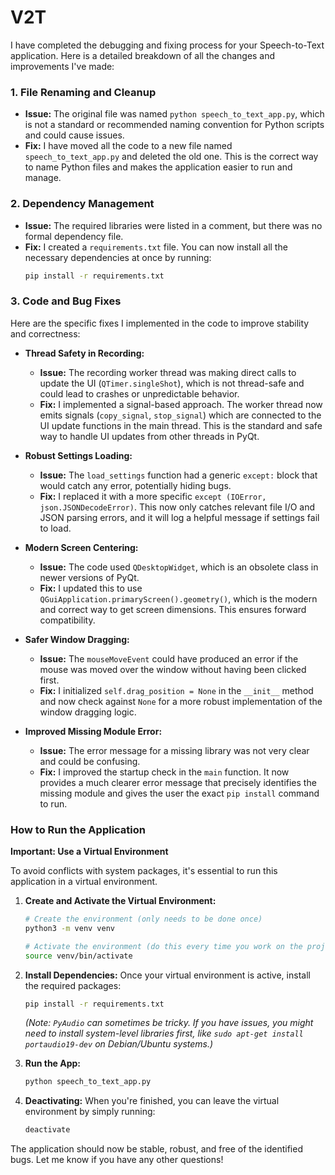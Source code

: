 # V2T

I have completed the debugging and fixing process for your Speech-to-Text application. Here is a detailed breakdown of all the changes and improvements I've made:

### 1. **File Renaming and Cleanup**

*   **Issue:** The original file was named `python speech_to_text_app.py`, which is not a standard or recommended naming convention for Python scripts and could cause issues.
*   **Fix:** I have moved all the code to a new file named `speech_to_text_app.py` and deleted the old one. This is the correct way to name Python files and makes the application easier to run and manage.

### 2. **Dependency Management**

*   **Issue:** The required libraries were listed in a comment, but there was no formal dependency file.
*   **Fix:** I created a `requirements.txt` file. You can now install all the necessary dependencies at once by running:
    ```bash
    pip install -r requirements.txt
    ```

### 3. **Code and Bug Fixes**

Here are the specific fixes I implemented in the code to improve stability and correctness:

*   **Thread Safety in Recording:**
    *   **Issue:** The recording worker thread was making direct calls to update the UI (`QTimer.singleShot`), which is not thread-safe and could lead to crashes or unpredictable behavior.
    *   **Fix:** I implemented a signal-based approach. The worker thread now emits signals (`copy_signal`, `stop_signal`) which are connected to the UI update functions in the main thread. This is the standard and safe way to handle UI updates from other threads in PyQt.

*   **Robust Settings Loading:**
    *   **Issue:** The `load_settings` function had a generic `except:` block that would catch any error, potentially hiding bugs.
    *   **Fix:** I replaced it with a more specific `except (IOError, json.JSONDecodeError)`. This now only catches relevant file I/O and JSON parsing errors, and it will log a helpful message if settings fail to load.

*   **Modern Screen Centering:**
    *   **Issue:** The code used `QDesktopWidget`, which is an obsolete class in newer versions of PyQt.
    *   **Fix:** I updated this to use `QGuiApplication.primaryScreen().geometry()`, which is the modern and correct way to get screen dimensions. This ensures forward compatibility.

*   **Safer Window Dragging:**
    *   **Issue:** The `mouseMoveEvent` could have produced an error if the mouse was moved over the window without having been clicked first.
    *   **Fix:** I initialized `self.drag_position = None` in the `__init__` method and now check against `None` for a more robust implementation of the window dragging logic.

*   **Improved Missing Module Error:**
    *   **Issue:** The error message for a missing library was not very clear and could be confusing.
    *   **Fix:** I improved the startup check in the `main` function. It now provides a much clearer error message that precisely identifies the missing module and gives the user the exact `pip install` command to run.

### How to Run the Application

**Important: Use a Virtual Environment**

To avoid conflicts with system packages, it's essential to run this application in a virtual environment.

1.  **Create and Activate the Virtual Environment:**
    ```bash
    # Create the environment (only needs to be done once)
    python3 -m venv venv

    # Activate the environment (do this every time you work on the project)
    source venv/bin/activate
    ```

2.  **Install Dependencies:**
    Once your virtual environment is active, install the required packages:
    ```bash
    pip install -r requirements.txt
    ```
    *(Note: `PyAudio` can sometimes be tricky. If you have issues, you might need to install system-level libraries first, like `sudo apt-get install portaudio19-dev` on Debian/Ubuntu systems.)*

3.  **Run the App:**
    ```bash
    python speech_to_text_app.py
    ```

4.  **Deactivating:**
    When you're finished, you can leave the virtual environment by simply running:
    ```bash
    deactivate
    ```

The application should now be stable, robust, and free of the identified bugs. Let me know if you have any other questions!